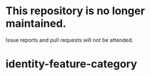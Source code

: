 # This repository is no longer maintained.
Issue reports and pull requests will not be attended.

# identity-feature-category
